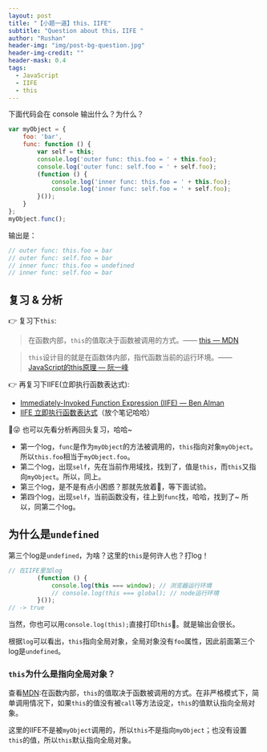 ```yaml
---
layout: post
title: "【小题一道】this、IIFE"
subtitle: "Question about this，IIFE "
author: "Rushan"
header-img: "img/post-bg-question.jpg"
header-img-credit: ""
header-mask: 0.4
tags:
  - JavaScript
  - IIFE
  - this
---
```


下面代码会在 console 输出什么？为什么？

```js
var myObject = {
    foo: 'bar',
    func: function () {
        var self = this;
        console.log('outer func: this.foo = ' + this.foo);
        console.log('outer func: self.foo = ' + self.foo);
        (function () {
            console.log('inner func: this.foo = ' + this.foo);
            console.log('inner func: self.foo = ' + self.foo);
        }());
    }
};
myObject.func();

```

输出是：

```js
// outer func: this.foo = bar
// outer func: self.foo = bar
// inner func: this.foo = undefined
// inner func: self.foo = bar
```

## 复习 & 分析

👉 复习下`this`:

> 在函数内部，`this`的值取决于函数被调用的方式。—— [this — MDN](https://developer.mozilla.org/zh-CN/docs/Web/JavaScript/Reference/Operators/this)

> `this`设计目的就是在函数体内部，指代函数当前的运行环境。—— [JavaScript的this原理 — 阮一峰](http://www.ruanyifeng.com/blog/2018/06/javascript-this.html)

👉 再复习下IIFE(立即执行函数表达式):

- [Immediately-Invoked Function Expression (IIFE) — Ben Alman ](http://benalman.com/news/2010/11/immediately-invoked-function-expression/#iife)
- [IIFE 立即执行函数表达式](https://github.com/Rushan-Chen/JavaScript/blob/master/note/IIFE.md)（放个笔记哈哈）

😜 也可以先看分析再回头复习，哈哈~

- 第一个log，`func`是作为`myObject`的方法被调用的，`this`指向对象`myObject`。所以`this.foo`相当于`myObject.foo`。
- 第二个log，出现`self`，先在当前作用域找，找到了，值是`this`，而`this`又指向`myObject`。所以，同上。
- 第三个log，是不是有点小困惑？那就先放着，等下面试验。
- 第四个log，出现`self`，当前函数没有，往上到`func`找，哈哈，找到了~ 所以，同第二个log。

## 为什么是`undefined`

第三个log是`undefined`，为啥？这里的`this`是何许人也？打log！

```js
// 在IIFE里加log
        (function () {
            console.log(this === window); // 浏览器运行环境
            // console.log(this === global); // node运行环境
        }());
// -> true
```

当然，你也可以用`console.log(this);`直接打印`this`。就是输出会很长。

根据`log`可以看出，`this`指向全局对象，全局对象没有`foo`属性，因此前面第三个log是`undefined`。

### `this`为什么是指向全局对象？

查看[MDN](https://developer.mozilla.org/zh-CN/docs/Web/JavaScript/Reference/Operators/this):在函数内部，`this`的值取决于函数被调用的方式。在非严格模式下，简单调用情况下，如果`this`的值没有被`call`等方法设定，`this`的值默认指向全局对象。

这里的IIFE不是被`myObject`调用的，所以`this`不是指向`myObject`；也没有设置`this`的值，所以`this`默认指向全局对象。
